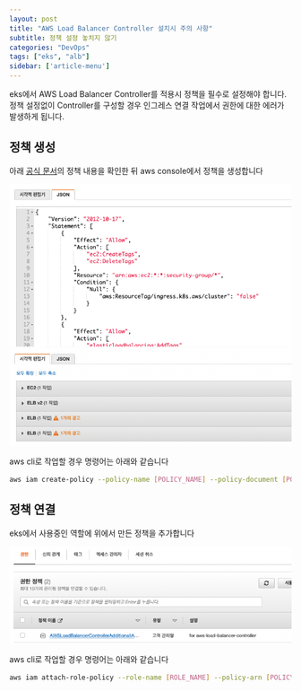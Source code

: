 ```yaml
---
layout: post
title: "AWS Load Balancer Controller 설치시 주의 사항"
subtitle: 정책 설정 놓치지 않기
categories: "DevOps"
tags: ["eks", "alb"]
sidebar: ['article-menu']
---
```


eks에서 AWS Load Balancer Controller를 적용시 정책을 필수로 설정해야 합니다.
정책 설정없이 Controller를 구성할 경우 인그레스 연결 작업에서 권한에 대한 에러가 발생하게 됩니다.

## 정책 생성
아래 [공식 문서](https://github.com/kubernetes-sigs/aws-load-balancer-controller/blob/main/docs/install/iam_policy_v1_to_v2_additional.json)의 정책 내용을 확인한 뒤 aws console에서 정책을 생성합니다

<img class="post_img" src="/assets/images/posts/alb_policy_01.png">
<img class="post_img" src="/assets/images/posts/alb_policy_02.png">

aws cli로 작업할 경우 명령어는 아래와 같습니다
``` bash
aws iam create-policy --policy-name [POLICY_NAME] --policy-document [POLICY_DOCUMENT]
```

## 정책 연결
eks에서 사용중인 역할에 위에서 만든 정책을 추가합니다

<img class="post_img" src="/assets/images/posts/alb_policy_03.png">

aws cli로 작업할 경우 명령어는 아래와 같습니다
``` bash
aws iam attach-role-policy --role-name [ROLE_NAME] --policy-arn [POLICY_ARN]
```
